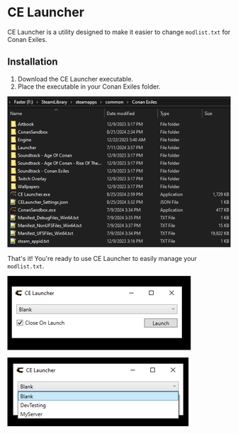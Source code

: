 # CE Launcher

CE Launcher is a utility designed to make it easier to change `modlist.txt` for Conan Exiles.



## Installation

1. Download the CE Launcher executable.
2. Place the executable in your Conan Exiles folder.

![install.png](images/install.png)

That's it! You're ready to use CE Launcher to easily manage your `modlist.txt`.

![launcher_screenshot_01.png](images/launcher_screenshot_01.png)

![launcher_screenshot_02.png](images/launcher_screenshot_02.png)

